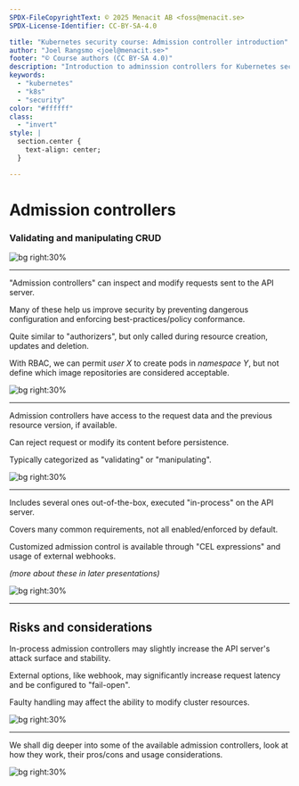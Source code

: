 ```yaml
---
SPDX-FileCopyrightText: © 2025 Menacit AB <foss@menacit.se>
SPDX-License-Identifier: CC-BY-SA-4.0

title: "Kubernetes security course: Admission controller introduction"
author: "Joel Rangsmo <joel@menacit.se>"
footer: "© Course authors (CC BY-SA 4.0)"
description: "Introduction to adminssion controllers for Kubernetes security course"
keywords:
  - "kubernetes"
  - "k8s"
  - "security"
color: "#ffffff"
class:
  - "invert"
style: |
  section.center {
    text-align: center;
  }

---
```

<!-- _footer: "%ATTRIBUTION_PREFIX% Scott Merrill (CC BY-SA 2.0)" -->
# Admission controllers
### Validating and manipulating C~~R~~UD

![bg right:30%](images/colorful_pipes.jpg)

<!--
-->

---
<!-- _footer: "%ATTRIBUTION_PREFIX% Scott Merrill (CC BY-SA 2.0)" -->
"Admission controllers" can inspect and
modify requests sent to the API server.

Many of these help us improve security
by preventing dangerous configuration and
enforcing best-practices/policy conformance.

Quite similar to "authorizers",
but only called during resource
creation, updates and deletion.

With RBAC, we can permit _user X_ to
create pods in _namespace Y_, but not
define which image repositories are
considered acceptable.

![bg right:30%](images/colorful_pipes.jpg)

<!--
-->

---
<!-- _footer: "%ATTRIBUTION_PREFIX% Loco Steve (CC BY-SA 2.0)" -->
Admission controllers have access to
the request data and the previous
resource version, if available.

Can reject request or modify
its content before persistence.

Typically categorized as
"validating" or "manipulating".

![bg right:30%](images/allen_garden_graffiti.jpg)

<!--
-->

---
<!-- _footer: "%ATTRIBUTION_PREFIX% Jan Bocek (CC BY 2.0)" -->
Includes several ones out-of-the-box,
executed "in-process" on the API server.

Covers many common requirements,
not all enabled/enforced by default.

Customized admission control is
available through "CEL expressions"
and usage of external webhooks.

_(more about these in later presentations)_

![bg right:30%](images/yellow_telephone_pole.jpg)

<!--
-->

---
<!-- _footer: "%ATTRIBUTION_PREFIX% Jorge Franganillo (CC BY 2.0)" -->
## Risks and considerations
In-process admission controllers may
slightly increase the API server's
attack surface and stability.

External options, like webhook, may
significantly increase request latency
and be configured to "fail-open".

Faulty handling may affect the
ability to modify cluster resources.

![bg right:30%](images/abandoned_bumper_cars.jpg)

<!--
-->

---
<!-- _footer: "%ATTRIBUTION_PREFIX% Scott Merrill (CC BY-SA 2.0)" -->
We shall dig deeper into some of the
available admission controllers, look at
how they work, their pros/cons
and usage considerations.

![bg right:30%](images/colorful_pipes.jpg)

<!--
-->
